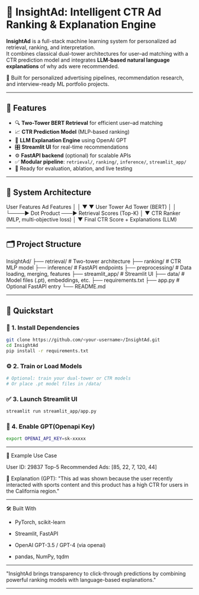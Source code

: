 # 🚀 InsightAd: Intelligent CTR Ad Ranking & Explanation Engine

**InsightAd** is a full-stack machine learning system for personalized ad retrieval, ranking, and interpretation.  
It combines classical dual-tower architectures for user–ad matching with a CTR prediction model and integrates **LLM-based natural language explanations** of why ads were recommended.

🎯 Built for personalized advertising pipelines, recommendation research, and interview-ready ML portfolio projects.

---

## 📌 Features

- 🔍 **Two-Tower BERT Retrieval** for efficient user–ad matching
- 📈 **CTR Prediction Model** (MLP-based ranking)
- 🧠 **LLM Explanation Engine** using OpenAI GPT
- 🎛️ **Streamlit UI** for real-time recommendations
- ⚙️ **FastAPI backend** (optional) for scalable APIs
- ✅ **Modular pipeline**: `retrieval/`, `ranking/`, `inference/`, `streamlit_app/`
- 🧪 Ready for evaluation, ablation, and live testing

---

## 🧠 System Architecture

User Features Ad Features
│ │
▼ ▼
User Tower Ad Tower (BERT)
│ │
└────▶ Dot Product ───▶ Retrieval Scores (Top-K)
│
▼
CTR Ranker (MLP, multi-objective loss)
│
▼
Final CTR Score + Explanations (LLM)

---

## 🗂️ Project Structure

InsightAd/
├── retrieval/ # Two-tower architecture
├── ranking/ # CTR MLP model
├── inference/ # FastAPI endpoints
├── preprocessing/ # Data loading, merging, features
├── streamlit_app/ # Streamlit UI
├── data/ # Model files (.pt), embeddings, etc.
├── requirements.txt
├── app.py # Optional FastAPI entry
└── README.md


---

## 🚀 Quickstart

### 🔧 1. Install Dependencies

```bash
git clone https://github.com/<your-username>/InsightAd.git
cd InsightAd
pip install -r requirements.txt
```
### ⚙️ 2. Train or Load Models

```bash
# Optional: train your dual-tower or CTR models
# Or place .pt model files in /data/
```

### ✅ 3. Launch Streamlit UI

```bash
streamlit run streamlit_app/app.py
```

### 🧠 4. Enable GPT(Openapi Key)

```bash
export OPENAI_API_KEY=sk-xxxxx
```

---

📘 Example Use Case

User ID: 29837
Top-5 Recommended Ads: [85, 22, 7, 120, 44]

🧠 Explanation (GPT):
"This ad was shown because the user recently interacted with sports content
and this product has a high CTR for users in the California region."

---

🛠️ Built With
- PyTorch, scikit-learn

- Streamlit, FastAPI

- OpenAI GPT-3.5 / GPT-4 (via openai)

- pandas, NumPy, tqdm

---

"InsightAd brings transparency to click-through predictions by combining powerful ranking models with language-based explanations."

---
